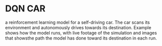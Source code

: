 
# DQN CAR

a reinforcement learning model for a self-driving car.
The car scans its environment and autonomously drives towards its
destination.
Example shows how the model runs, with live footage of the simulation and images that showsthe path the model has done toward its destination in each run.
